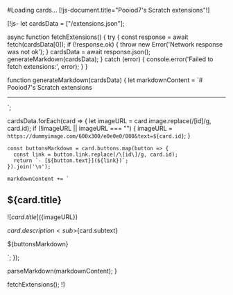 #Loading cards...
[!js-document.title="Pooiod7's Scratch extensions"!]

[!js-
let cardsData = ["/extensions.json"];

async function fetchExtensions() {
  try {
    const response = await fetch(cardsData[0]);
    if (!response.ok) {
        throw new Error('Network response was not ok');
    }
    cardsData = await response.json();
    generateMarkdown(cardsData);
  } catch (error) {
    console.error('Failed to fetch extensions:', error);
  }
}

function generateMarkdown(cardsData) {
  let markdownContent = `# Pooiod7's Scratch extensions

---

`;

  cardsData.forEach(card => {
    let imageURL = card.image.replace(/\[id\]/g, card.id);
    if (!imageURL || imageURL === "") {
        imageURL = `https://dummyimage.com/600x300/e0e0e0/000&text=${card.id}`;
    }

    const buttonsMarkdown = card.buttons.map(button => {
      const link = button.link.replace(/\[id\]/g, card.id);
      return `- [${button.text}](${link})`;
    }).join('\n');

    markdownContent += `
## ${card.title}

![${card.title}](${imageURL})

${card.description}
<sub>${card.subtext}</sub>

${buttonsMarkdown}

`;
  });

  parseMarkdown(markdownContent);
}

fetchExtensions();
!]
